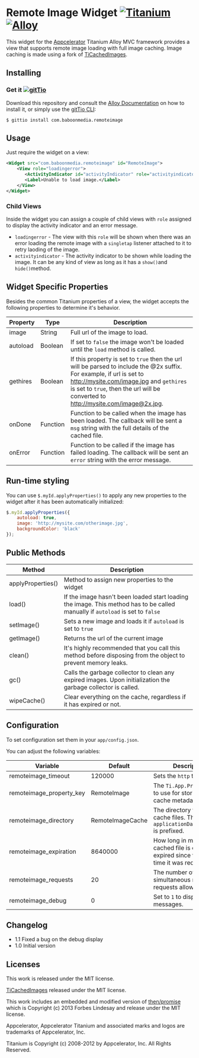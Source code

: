 # Remote Image Widget [![Titanium](http://www-static.appcelerator.com/badges/titanium-git-badge-sq.png)](http://www.appcelerator.com/titanium/) [![Alloy](http://www-static.appcelerator.com/badges/alloy-git-badge-sq.png)](http://www.appcelerator.com/alloy/)

This widget for the [Appcelerator](http://www.appcelerator.com) Titanium Alloy MVC framework provides a view that supports remote image loading with full image caching. Image caching is made using a fork of [TiCachedImages](https://github.com/sukima/TiCachedImages).

## Installing
### Get it [![gitTio](http://gitt.io/badge.png)](http://gitt.io/component/com.baboonmedia.remoteimage)
Download this repository and consult the [Alloy Documentation](http://docs.appcelerator.com/titanium/latest/#!/guide/Alloy_XML_Markup-section-35621528_AlloyXMLMarkup-ImportingWidgets) on how to install it, or simply use the [gitTio CLI](http://gitt.io/cli):

`$ gittio install com.baboonmedia.remoteimage`

## Usage

Just require the widget on a view:

```xml
<Widget src="com.baboonmedia.remoteimage" id="RemoteImage">
    <View role="loadingerror">
       <ActivityIndicator id="activityIndicator" role="activityindicator" />
       <Label>Unable to load image.</Label>
    </View>
</Widget>
```

### Child Views

Inside the widget you can assign a couple of child views with `role` assigned to display the activity indicator and an error message.

- `loadingerror` - The view with this `role` will be shown when there was an error loading the remote image with a `singletap` listener attached to it to retry laoding of the image.
- `activityindicator` - The activity indicator to be shown while loading the image. It can be any kind of view as long as it has a `show()`and `hide()`method.

## Widget Specific Properties

Besides the common Titanium properties of a view, the widget accepts the following properties to determine it's behavior.

| Property | Type | Description |
| -------- | ---- | ------- |
| image | String | Full url of the image to load. |
| autoload | Boolean | If set to `false` the image won't be loaded until the `load` method is called. |
| gethires | Boolean |  If this property is set to `true` then the url will be parsed to include the @2x suffix. For example, if url is set to http://mysite.com/image.jpg and `gethires` is set to `true`, then the url will be converted to http://mysite.com/image@2x.jpg. |
| onDone | Function | Function to be called when the image has been loaded. The callback will be sent a `msg` string with the full details of the cached file. |
| onError | Function | Function to be called if the image has failed loading. The callback will be sent an `error` string with the error message. |

## Run-time styling

You can use `$.myId.applyProperties()` to apply any new properties to the widget after it has been automatically initialized:

```javascript
$.myId.applyProperties({
	autoload: true,
    image: 'http://mysite.com/otherimage.jpg',
    backgroundColor: 'black'
});
```

## Public Methods

| Method | Description |
| ------ | ----------- |
| applyProperties() | Method to assign new properties to the widget |
| load() | If the image hasn't been loaded start loading the image. This method has to be called manually if `autoload` is set to `false` |
| setImage() | Sets a new image and loads it if `autoload` is set to `true` |
| getImage() | Returns the url of the current image |
| clean() | It's highly recommended that you call this method before disposing from the object to prevent memory leaks. |
| gc() | Calls the garbage collector to clean any expired images. Upon initialization the garbage collector is called. |
| wipeCache() | Clear everything on the cache, regardless if it has expired or not. |

## Configuration

To set configuration set them in your `app/config.json`.

You can adjust the following variables:

| Variable | Default | Description |
| -------- | ------- | ----------- |
| remoteimage_timeout | 120000 | Sets the `http` timeout. |
| remoteimage_property_key | RemoteImage |  The `Ti.App.Property` key to use for storing the cache metadata. |
| remoteimage_directory | RemoteImageCache | The directory to save the cache files. The `applicationDataDirectory` is prefixed. |
| remoteimage_expiration | 8640000 | How long in miliseconds a cached file is considered expired since the last time it was requested. |
| remoteimage_requests | 20 | The number of simultaneous network requests allowed. |
| remoteimage_debug | 0 | Set to `1` to display debug messages. |

## Changelog

- 1.1 Fixed a bug on the debug display
- 1.0 Initial version

## Licenses

This work is released under the MIT license.

[TiCachedImages](https://github.com/sukima/TiCachedImages) released under the MIT license.

This work includes an embedded and modified version of [then/promise](https://github.com/then/promise) which is Copyright (c) 2013 Forbes Lindesay and release under the MIT license.

Appcelerator, Appcelerator Titanium and associated marks and logos are trademarks of Appcelerator, Inc.

Titanium is Copyright (c) 2008-2012 by Appcelerator, Inc. All Rights Reserved.
